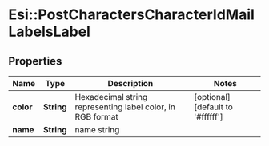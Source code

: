 # Esi::PostCharactersCharacterIdMailLabelsLabel

## Properties
Name | Type | Description | Notes
------------ | ------------- | ------------- | -------------
**color** | **String** | Hexadecimal string representing label color, in RGB format | [optional] [default to &#39;#ffffff&#39;]
**name** | **String** | name string | 


